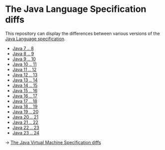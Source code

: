 # The Java Language Specification diffs

This repository can display the differences between various versions of the [Java Language specification](https://docs.oracle.com/javase/specs/index.html).

* [Java 7 .. 8](https://github.com/YujiSoftware/java_sepc_diff/compare/java7...java8?w=1)
* [Java 8 .. 9](https://github.com/YujiSoftware/java_sepc_diff/compare/java8...java9?w=1)
* [Java 9 .. 10](https://github.com/YujiSoftware/java_sepc_diff/compare/java9...java10?w=1)
* [Java 10 .. 11](https://github.com/YujiSoftware/java_sepc_diff/compare/java10...java11?w=1)
* [Java 11 .. 12](https://github.com/YujiSoftware/java_sepc_diff/compare/java11...java12?w=1)
* [Java 12 .. 13](https://github.com/YujiSoftware/java_sepc_diff/compare/java12...java13?w=1)
* [Java 13 .. 14](https://github.com/YujiSoftware/java_sepc_diff/compare/java13...java14?w=1)
* [Java 14 .. 15](https://github.com/YujiSoftware/java_sepc_diff/compare/java14...java15?w=1)
* [Java 15 .. 16](https://github.com/YujiSoftware/java_sepc_diff/compare/java15...java16?w=1)
* [Java 16 .. 17](https://github.com/YujiSoftware/java_sepc_diff/compare/java16...java17?w=1)
* [Java 17 .. 18](https://github.com/YujiSoftware/java_sepc_diff/compare/java17...java18?w=1)
* [Java 18 .. 19](https://github.com/YujiSoftware/java_sepc_diff/compare/java18...java19?w=1)
* [Java 19 .. 20](https://github.com/YujiSoftware/java_sepc_diff/compare/java19...java20?w=1)
* [Java 20 .. 21](https://github.com/YujiSoftware/java_sepc_diff/compare/java20...java21?w=1)
* [Java 21 .. 22](https://github.com/YujiSoftware/java_sepc_diff/compare/java21...java22?w=1)
* [Java 22 .. 23](https://github.com/YujiSoftware/java_sepc_diff/compare/java22...java23?w=1)
* [Java 23 .. 24](https://github.com/YujiSoftware/java_sepc_diff/compare/java23...java24?w=1)

→ [The Java Virtual Machine Specification diffs](https://github.com/YujiSoftware/jvm_sepc_diff)
